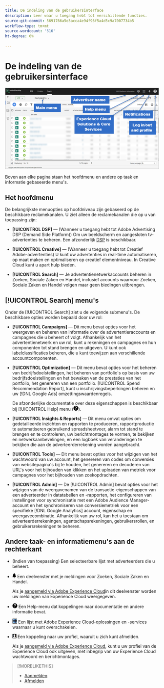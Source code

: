```yaml
---
title: De indeling van de gebruikersinterface
description: Leer waar u toegang hebt tot verschillende functies.
source-git-commit: 5691766a5e3acca4e94f93f5a4d5c9a7007734b5
workflow-type: tm+mt
source-wordcount: '516'
ht-degree: 0%

---
```


# De indeling van de gebruikersinterface

![Gebruikersinterface](/help/search-social-commerce/assets/ui.png "Gebruikersinterface")

Boven aan elke pagina staan het hoofdmenu en andere op taak en informatie gebaseerde menu&#39;s.

## Het hoofdmenu

De belangrijkste menuopties op hoofdniveau zijn gebaseerd op de beschikbare reclamekanalen. U ziet alleen de reclamekanalen die op u van toepassing zijn:

* **[!UICONTROL DSP]** — (Wanneer u toegang hebt tot Adobe Advertising DSP (Demand Side Platform)) Om uw beeldscherm en aangesloten tv-advertenties te beheren. Een afzonderlijk [DSP](https://experienceleague.adobe.com/docs/advertising/dsp/home.html) is beschikbaar.

* **[!UICONTROL Creative]** — (Wanneer u toegang hebt tot Creatief Adobe-advertenties) U kunt uw advertenties in real-time automatiseren, op maat maken en optimaliseren op creatief elementniveau. In Creative Cloud kunt u apart hulp bieden.

* **[!UICONTROL Search]** — Je advertentienetwerkaccounts beheren in Zoeken, Sociale Zaken en Handel, inclusief accounts waarvoor Zoeken, Sociale Zaken en Handel volgen maar geen biedingen uitbrengen.

## [!UICONTROL Search] menu&#39;s

Onder de [!UICONTROL Search] ziet u de volgende submenu&#39;s. De beschikbare opties worden bepaald door uw rol:

* **[!UICONTROL Campaigns]** — Dit menu bevat opties voor het weergeven en beheren van informatie over de advertentieraccounts en campagnes die u beheert of volgt. Afhankelijk van het advertentienetwerk en uw rol, kunt u rekeningen en campagnes en hun componenten tot stand brengen en uitgeven. U kunt ook labelclassificaties beheren, die u kunt toewijzen aan verschillende accountcomponenten.

* **[!UICONTROL Optimization]** — Dit menu bevat opties voor het beheren van bedrijfsdoelstellingen, het beheren van portfolio&#39;s op basis van uw bedrijfsdoelstellingen en het bewaken van de prestaties van het portfolio, het genereren van een portfolio. [!UICONTROL Spend Recommendation Report], kunt u inschrijvingsbeperkingen beheren en uw [!DNL Google Ads] omzettingswaardenregels.

   De afzonderlijke documentatie over deze eigenschappen is beschikbaar bij [!UICONTROL Help] menu (![Menu Help](/help/search-social-commerce/assets/help-main-menu.png "Menu Help")).

* **[!UICONTROL Insights & Reports]** — Dit menu omvat opties om gedetailleerde inzichten en rapporten te produceren, rapportproductie te automatiseren gebruikend spreadsheetvoer, alarm tot stand te brengen en te controleren, uw berichtmontages te vormen, te bekijken en netwerkaanbevelingen, en een logboek van veranderingen te bekijken die aan de adverteerderrekening worden aangebracht.

* **[!UICONTROL Tools]** — Dit menu bevat opties voor het wijzigen van het wachtwoord van uw account, het genereren van codes om conversies van websitepagina&#39;s bij te houden, het genereren en decoderen van URL&#39;s voor het bijhouden van klikken en het uploaden van metriek voor campagnes voor het bijhouden van zoekopdrachten.

* **[!UICONTROL Admin]** — De [!UICONTROL Admin] bevat opties voor het wijzigen van de weergavenamen van de transactie-eigenschappen van een adverteerder in datatabellen en -rapporten, het configureren van instellingen voor synchronisatie met een Adobe Audience Manager-account en het synchroniseren van conversiemetriek voor een specifieke [!DNL Google Analytics] account, eigenschap en weergavecombinatie. Afhankelijk van uw rol, kan het u toestaan om adverteerderrekeningen, agentschapsrekeningen, gebruikersrollen, en gebruikersrekeningen te beheren.

## Andere taak- en informatiemenu&#39;s aan de rechterkant

* (Indien van toepassing) Een selecteerbare lijst met adverteerders die u beheert.

* ![Waarschuwingsmeldingen](/help/search-social-commerce/assets/notifications-panel.png "Waarschuwingsmeldingen") Een deelvenster met je meldingen voor Zoeken, Sociale Zaken en Handel.

   Als je [aangemeld via Adobe Experience Cloud](log-in.md)in dit deelvenster worden uw meldingen van Experience Cloud weergegeven.

* ![Menu Help](/help/search-social-commerce/assets/help-main-menu.png "Menu Help") Een Help-menu dat koppelingen naar documentatie en andere informatie bevat.

* ![Oplossingsschakelaar](/help/search-social-commerce/assets/menu-icon.png "Oplossingsschakelaar") Een lijst met Adobe Experience Cloud-oplossingen en -services waarnaar u kunt overschakelen.

* ![Gebruikersprofiel](/help/search-social-commerce/assets/user-profile.png "Gebruikersprofiel") Een koppeling naar uw profiel, waaruit u zich kunt afmelden.

   Als je [aangemeld via Adobe Experience Cloud](log-in.md), kunt u uw profiel van de Experience Cloud ook uitgeven, met inbegrip van uw Experience Cloud wachtwoord en berichtmontages.

>[!MORELIKETHIS]
>
>* [Aanmelden](log-in.md)
>* [Afmelden](log-out.md)

